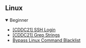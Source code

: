## Linux
<details open>
<summary>Beginner</summary>

  - [[CDDC21] SSH Login](https://github.com/Rookie441/CTF/blob/main/Storage/Writeups/CDDC21_Writeup.md#opening-the-gate)
  - [[CDDC21] Grep Strings](https://github.com/Rookie441/CTF/blob/main/Storage/Writeups/CDDC21_Writeup.md#scrambled-eggs)
  - [Bypass Linux Command Blacklist](https://github.com/Rookie441/CTF/blob/main/Categories/Linux/Beginner/missing-tools/missing-tools.md#missing-tools)
</details>
